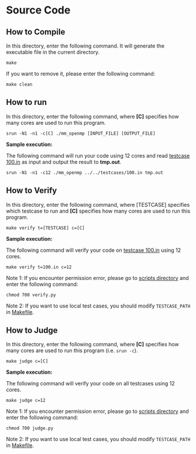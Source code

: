 # Source Code

## How to Compile

In this directory, enter the following command. It will generate the executable file in the current directory.

```shell
make
```

If you want to remove it, please enter the following command:

```shell
make clean
```

## How to run

In this directory, enter the following command, where **[C]** specifies how many cores are used to run this program.

```shell
srun -N1 -n1 -c[C] ./mm_openmp [INPUT_FILE] [OUTPUT_FILE]
```

**Sample execution:**

The following command will run your code using 12 cores and read [testcase 100.in](../testcases/100.in) as input and output the result to **tmp.out**.

```shell
srun -N1 -n1 -c12 ./mm_openmp ../../testcases/100.in tmp.out
```

## How to Verify

In this directory, enter the following command, where [TESTCASE] specifies which testcase to run and **[C]** specifies how many cores are used to run this program.

```shell
make verify t=[TESTCASE] c=[C]
```

**Sample execution:**

The following command will verify your code on [testcase 100.in](../testcases/100.in) using 12 cores.

```shell
make verify t=100.in c=12
```

Note 1: If you encounter permission error, please go to [scripts directory](../../scripts/) and enter the following command:

```shell
chmod 700 verify.py
```

Note 2: If you want to use local test cases, you should modify `TESTCASE_PATH` in [Makefile](./Makefile).

## How to Judge

In this directory, enter the following command, where **[C]** specifies how many cores are used to run this program (i.e. `srun -c`).

```shell
make judge c=[C]
```

**Sample execution:**

The following command will verify your code on all testcases using 12 cores.

```shell
make judge c=12
```

Note 1: If you encounter permission error, please go to [scripts directory](../../scripts/) and enter the following command:

```shell
chmod 700 judge.py
```

Note 2: If you want to use local test cases, you should modify `TESTCASE_PATH` in [Makefile](./Makefile).
